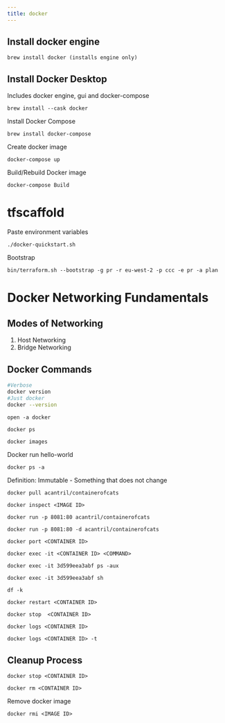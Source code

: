 ```yaml
---
title: docker
---
```


## Install docker engine
```
brew install docker (installs engine only)
```
## Install Docker Desktop
Includes docker engine, gui and docker-compose
```
brew install --cask docker 
```
Install Docker Compose
```
brew install docker-compose
```
Create docker image
```
docker-compose up
```
Build/Rebuild Docker image
```
docker-compose Build
```
# tfscaffold
Paste environment variables
```
./docker-quickstart.sh
```
Bootstrap
```
bin/terraform.sh --bootstrap -g pr -r eu-west-2 -p ccc -e pr -a plan
```
# Docker Networking Fundamentals
## Modes of Networking
1.  Host Networking
2.  Bridge Networking 
 
## Docker Commands 
```bash title="Show Docker Version"
#Verbose
docker version
#Just docker
docker --version
```
```title="Open docker app on mac"
open -a docker
```


```title="List running containers"
docker ps
```
```bash title="List locally stored  Images"
docker images
```
 
Docker run hello-world 
```title="Display all containers"
docker ps -a
```
Definition: Immutable - Something that does not change 
```title="Docker pull <IMAGE NAME>"
docker pull acantril/containerofcats
``` 
```title="Inspect docker image"
docker inspect <IMAGE ID>
```
```title="Map container port(80) to docker host port(8081) and run in terminal" 
docker run -p 8081:80 acantril/containerofcats
```
```title="Detach from terminal (-d) (Detach Mode)"
docker run -p 8081:80 -d acantril/containerofcats
```
```title="Display port mapping configuration of container"
docker port <CONTAINER ID>
```
```title="Run command in a running docker container"
docker exec -it <CONTAINER ID> <COMMAND>
```
```title="List processes running on container"
docker exec -it 3d599eea3abf ps -aux
```
```title="Run shell in container"
docker exec -it 3d599eea3abf sh
```
```title="Display filesystem"
df -k
```
```title="Restart container"
docker restart <CONTAINER ID>
``` 
```title="Stop container"
docker stop  <CONTAINER ID>
``` 
```title="Display docker logs"
docker logs <CONTAINER ID>
```
```title="Docker logs with timestamp"
docker logs <CONTAINER ID> -t
```
## Cleanup Process 
```title="Stop Container"
docker stop <CONTAINER ID>
``` 
```title="Remove container"
docker rm <CONTAINER ID>
```
Remove docker image 
```title="Remove docker image"
docker rmi <IMAGE ID>
```